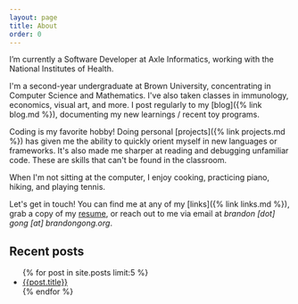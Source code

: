 ```yaml
---
layout: page
title: About
order: 0
---
```


I’m currently a Software Developer at Axle Informatics, working with the
National Institutes of Health.

I'm a second-year undergraduate at Brown University, concentrating
in Computer Science and Mathematics. I've also taken classes in immunology,
economics, visual art, and more. I post regularly to my [blog]({% link blog.md
%}), documenting my new learnings / recent toy programs.

Coding is my favorite hobby! Doing personal [projects]({% link projects.md %})
has given me the ability to quickly orient myself in new languages or
frameworks. It's also made me sharper at reading and debugging unfamiliar code.
These are skills that can't be found in the classroom.

When I'm not sitting at the computer, I enjoy cooking, practicing piano, hiking,
and playing tennis.

Let's get in touch! You can find me at any of my [links]({% link links.md %}),
grab a copy of my [resume]({{site.baseurl}}/resume.pdf), or reach out to me via
email at _brandon \[dot] gong \[at] brandongong.org_.

## Recent posts
<ul>
{% for post in site.posts limit:5 %}
<li><a href="{{post.url}}">{{post.title}}</a></li>
{% endfor %}
</ul>

